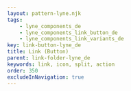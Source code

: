 ```yaml
---
layout: pattern-lyne.njk
tags: 
    - lyne_components_de
    - lyne_components_link_button_de
    - lyne_components_link_variants_de
key: link-button-lyne_de
title: Link (Button)
parent: link-folder-lyne_de
keywords: link, icon, split, action
order: 350
excludeInNavigation: true
---
```

